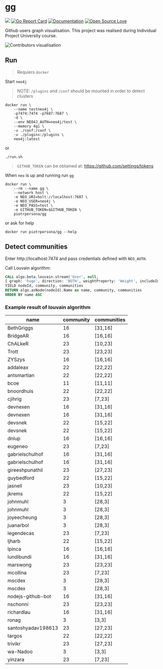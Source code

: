 # gg
![](https://github.com/piotrpersona/gg/workflows/CI/badge.svg?branch=master)
[![Go Report Card](https://goreportcard.com/badge/github.com/piotrpersona/gg)](https://goreportcard.com/report/github.com/piotrpersona/gg)
[![Documentation](https://godoc.org/github.com/piotrpersona/gg?status.svg)](http://godoc.org/github.com/piotrpersona/gg)
[![Open Source Love](https://badges.frapsoft.com/os/v1/open-source.svg?v=103)](https://github.com/ellerbrock/open-source-badges/)

Github users graph visualisation.
This project was realised during Individual Project University course.

![Contributors visualisation](svg/preview.svg?sanitize=true)

## Run

> Requiers `docker`

Start `neo4j`

> NOTE: `/plugins` and `/conf` should be mounted in order to detect clusters

```console
docker run \
    --name testneo4j \
    -p7474:7474 -p7687:7687 \
    -d \
    --env NEO4J_AUTH=neo4j/test \
    --memory 4gi \
    -v ./conf:/conf \
    -v ./plugins:/plugins \
    neo4j:latest
```

or

```console
./run.sh
```

> `GITHUB_TOKEN` can be obtained at: https://github.com/settings/tokens

When `neo` is up and running run `gg`

```console
docker run \
    --rm --name gg \
    --network host \
    -e NEO_URI=bolt://localhost:7687 \
    -e NEO_USER=neo4j \
    -e NEO_PASS=test \
    -e GITHUB_TOKEN=$GITHUB_TOKEN \
    piotrpersona/gg
```

or ask for help

```console
docker run piotrpersona/gg --help
```

## Detect communities

Enter http://localhost:7474 and pass credentials defined with `NEO_AUTH`.

Call Louvain algorithm:

```sql
CALL algo.beta.louvain.stream('User', null,
{ graph: 'huge', direction: 'BOTH', weightProperty: 'Weight', includeIntermediateCommunities: true })
YIELD nodeId, community, communities
RETURN algo.asNode(nodeId).Name as name, community, communities
ORDER BY name ASC
```

### Example result of louvain algorithm

|name              |community|communities|
|------------------|---------|-----------|
|BethGriggs        |16       |[31,16]    |
|BridgeAR          |16       |[16,16]    |
|ChALkeR           |23       |[10,23]    |
|Trott             |23       |[23,23]    |
|ZYSzys            |16       |[16,16]    |
|addaleax          |22       |[22,22]    |
|antsmartian       |22       |[22,22]    |
|bcoe              |11       |[11,11]    |
|bnoordhuis        |22       |[22,22]    |
|cjihrig           |23       |[7,23]     |
|devnexen          |16       |[31,16]    |
|devnexen          |16       |[31,16]    |
|devsnek           |22       |[15,22]    |
|devsnek           |22       |[15,22]    |
|dnlup             |16       |[16,16]    |
|eugeneo           |23       |[7,23]     |
|gabrielschulhof   |16       |[31,16]    |
|gabrielschulhof   |16       |[31,16]    |
|gireeshpunathil   |23       |[27,23]    |
|guybedford        |22       |[15,22]    |
|jasnell           |23       |[10,23]    |
|jkrems            |22       |[15,22]    |
|johnmuhl          |3        |[28,3]     |
|johnmuhl          |3        |[28,3]     |
|joyeecheung       |3        |[28,3]     |
|juanarbol         |3        |[28,3]     |
|legendecas        |23       |[7,23]     |
|ljharb            |22       |[15,22]    |
|lpinca            |16       |[16,16]    |
|lundibundi        |16       |[31,16]    |
|marswong          |23       |[23,23]    |
|mcollina          |23       |[7,23]     |
|mscdex            |3        |[28,3]     |
|mscdex            |3        |[28,3]     |
|nodejs-github-bot |16       |[31,16]    |
|nschonni          |23       |[23,23]    |
|richardlau        |16       |[31,16]    |
|ronag             |3        |[3,3]      |
|santoshyadav198613|23       |[27,23]    |
|targos            |22       |[22,22]    |
|trivikr           |23       |[27,23]    |
|wa-Nadoo          |3        |[3,3]      |
|yinzara           |23       |[7,23]     |
